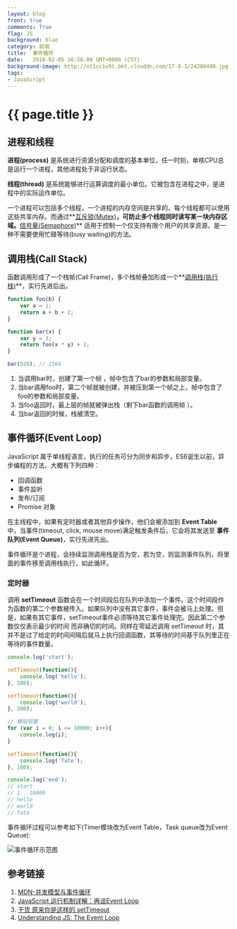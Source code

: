```yaml
---
layout: blog
front: true
comments: True
flag: JS
background: blue
category: 前端
title:  事件循环
date:   2018-02-05 16:58:00 GMT+0800 (CST)
background-image: http://ot1cc1u9t.bkt.clouddn.com/17-8-1/24280498.jpg
tags:
- JavaScript
---
```

# {{ page.title }}

## 进程和线程

**进程(process)** 是系统进行资源分配和调度的基本单位，任一时刻，单核CPU总是运行一个进程，其他进程处于非运行状态。

**线程(thread)** 是系统能够进行运算调度的最小单位。它被包含在进程之中，是进程中的实际运作单位。

一个进程可以包括多个线程，一个进程的内存空间是共享的，每个线程都可以使用这些共享内存。而通过**[互斥锁(Mutex)](https://zh.wikipedia.org/wiki/%E4%BA%92%E6%96%A5%E9%94%81)**，可防止多个线程同时读写某一块内存区域。**[信号量(Semaphore)](https://zh.wikipedia.org/wiki/%E4%BF%A1%E8%99%9F%E6%A8%99)** 适用于控制一个仅支持有限个用户的共享资源，是一种不需要使用忙碌等待(busy waiting)的方法。

## 调用栈(Call Stack)

函数调用形成了一个栈帧(Call Frame)，多个栈帧叠加形成一个**[调用栈(执行栈)](https://zh.wikipedia.org/wiki/%E5%91%BC%E5%8F%AB%E5%A0%86%E7%96%8A)**，实行先进后出。

```js
function foo(b) {
    var a = 1;
    return a + b + 2;
}

function bar(x) {
    var y = 3;
    return foo(x * y) + 1;
}

bar(520); // 1564
```

1. 当调用bar时，创建了第一个帧 ，帧中包含了bar的参数和局部变量。
1. 当bar调用foo时，第二个帧就被创建，并被压到第一个帧之上，帧中包含了foo的参数和局部变量。
1. 当foo返回时，最上层的帧就被弹出栈（剩下bar函数的调用帧 ）。
1. 当bar返回的时候，栈被清空。

## 事件循环(Event Loop)

JavaScript 属于单线程语言，执行的任务可分为同步和异步，ES6诞生以前，异步编程的方法，大概有下列四种：

* 回调函数
* 事件监听
* 发布/订阅
* Promise 对象

在主线程中，如果有定时器或者其他异步操作，他们会被添加到 **Event Table** 中，当事件(timeout, click, mouse move)满足触发条件后，它会将其发送至 **事件队列(Event Queue)**，实行先进先出。

事件循环是个进程，会持续监测调用栈是否为空，若为空，则监测事件队列，将里面的事件移至调用栈执行，如此循环。

### 定时器

调用 **setTimeout** 函数会在一个时间段后在队列中添加一个事件。这个时间段作为函数的第二个参数被传入。如果队列中没有其它事件，事件会被马上处理。但是，如果有其它事件，setTimeout事件必须等待其它事件处理完。因此第二个参数仅仅表示最少的时间 而非确切的时间。同样在零延迟调用 setTimeout 时，其并不是过了给定的时间间隔后就马上执行回调函数，其等待的时间基于队列里正在等待的事件数量。

```js
console.log('start');

setTimeout(function(){
    console.log('hello');
}, 200);

setTimeout(function(){
    console.log('world');
}, 300);

// 模拟阻塞
for (var i = 0; i <= 10000; i++){
    console.log(i);
}

setTimeout(function(){
    console.log('Tate');
}, 100);

console.log('end');
// start
// 1...10000
// hello
// world
// Tate
```

事件循环过程可以参考如下(Timer模块改为Event Table，Task queue改为Event Queue):

![事件循环示范图](https://mmbiz.qpic.cn/mmbiz_gif/pibXop4Ees9plTiauR0F7fvtyFmh5SvemE3pQbeKL9T7JJnG3UficQb8qsbSF2ct5OESgSz0iaPSvWXsmvHgyyfO7Q/0?wx_fmt=gif&tp=webp&wxfrom=5&wx_lazy=1)

## 参考链接

1. [MDN-并发模型与事件循环](https://developer.mozilla.org/zh-CN/docs/Web/JavaScript/EventLoop)
1. [JavaScript 运行机制详解：再谈Event Loop](http://www.ruanyifeng.com/blog/2014/10/event-loop.html)
1. [干货 原来你是这样的 setTimeout](https://segmentfault.com/a/1190000010929918)
1. [Understanding JS: The Event Loop](https://hackernoon.com/understanding-js-the-event-loop-959beae3ac40)